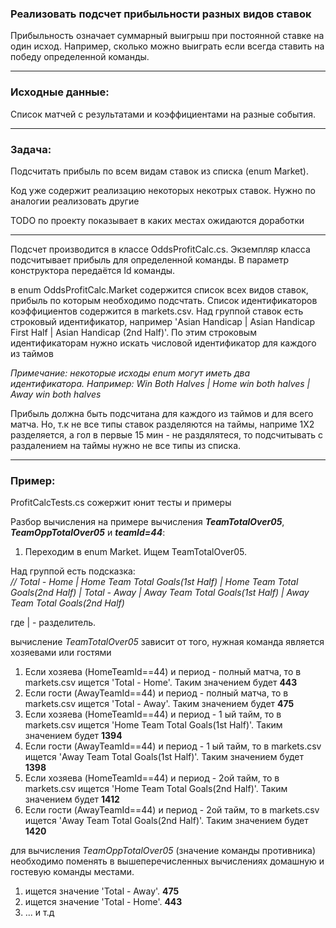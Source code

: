 ### Реализовать подсчет прибыльности разных видов ставок

Прибыльность означает суммарный выигрыш при постоянной ставке на один исход.
Например, сколько можно выиграть если всегда ставить на победу определенной команды.

--- 

### Исходные данные:
Список матчей с результатами и коэффициентами на разные события.

--- 
### Задача:
Подсчитать прибыль по всем видам ставок из списка (enum Market).

Код уже содержит реализацию некоторых некотрых ставок. Нужно по аналогии реализовать другие

TODO по проекту показывает в каких местах ожидаются доработки

--- 

Подсчет производится в классе OddsProfitCalc.cs. Экземпляр класса подсчитывает прибыль для определенной команды. 
В параметр конструктора передаётся Id команды. 

в enum OddsProfitCalc.Market содержится список всех видов ставок, прибыль по которым необходимо подсчтать.
Список идентификаторов коэффициентов содержится в markets.csv.
Над группой ставок есть строковый идентификатор, например 'Asian Handicap | Asian Handicap First Half | Asian Handicap (2nd Half)'.
По этим строковым идентификаторам нужно искать числовой идентификатор для каждого из таймов

_Примечание: некоторые исходы enum могут иметь два идентификатора.
Например: Win Both Halves | Home win both halves | Away win both halves_

Прибыль должна быть подсчитана для каждого из таймов и для всего матча.
Но, т.к не все типы ставок разделяются на таймы, наприме 1X2 разделяется, а гол в первые 15 мин - не раздялятеся,
то подсчитывать с раздалением на таймы нужно не все типы из списка.

---

### Пример:

ProfitCalcTests.сs сожержит юнит тесты и примеры

Разбор вычисления на примере вычисления **_TeamTotalOver05_**, **_TeamOppTotalOver05_** и _**teamId=44**_:

1. Переходим в enum Market. Ищем TeamTotalOver05. 

Над группой есть подсказка:         
_// Total - Home | Home Team Total Goals(1st Half) | Home Team Total Goals(2nd Half) | Total - Away | Away Team Total Goals(1st Half) | Away Team Total Goals(2nd Half)_

где | - разделитель.

вычисление _TeamTotalOver05_ зависит от того, нужная команда является хозяевами или гостями
1) Если хозяева (HomeTeamId==44) и период - полный матча, то в markets.csv ищется 'Total - Home'. Таким значением будет **443**
2) Если гости (AwayTeamId==44) и период - полный матча, то в markets.csv ищется 'Total - Away'. Таким значением будет **475**
3) Если хозяева (HomeTeamId==44) и период - 1 ый тайм, то в markets.csv ищется 'Home Team Total Goals(1st Half)'. Таким значением будет **1394**
4) Если гости (AwayTeamId==44) и период - 1 ый тайм, то в markets.csv ищется 'Away Team Total Goals(1st Half)'. Таким значением будет **1398**
5) Если хозяева (HomeTeamId==44) и период - 2ой тайм, то в markets.csv ищется 'Home Team Total Goals(2nd Half)'. Таким значением будет **1412**
6) Если гости (AwayTeamId==44) и период - 2ой тайм, то в markets.csv ищется 'Away Team Total Goals(2nd Half)'. Таким значением будет **1420**

для вычисления _TeamOppTotalOver05_ (значение команды противника) необходимо поменять в вышеперечисленных вычислениях домашную и гостевую команды местами.
1) ищется значение 'Total - Away'. **475**
2) ищется значение 'Total - Home'. **443**
3) ... и т.д